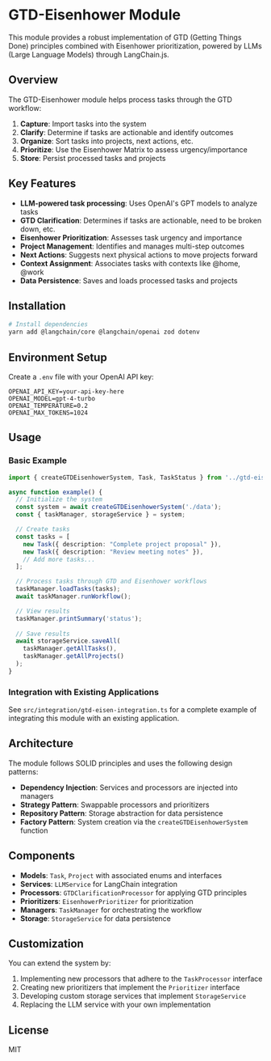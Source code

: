 # GTD-Eisenhower Module

This module provides a robust implementation of GTD (Getting Things Done) principles combined with Eisenhower prioritization, powered by LLMs (Large Language Models) through LangChain.js.

## Overview

The GTD-Eisenhower module helps process tasks through the GTD workflow:

1. **Capture**: Import tasks into the system
2. **Clarify**: Determine if tasks are actionable and identify outcomes
3. **Organize**: Sort tasks into projects, next actions, etc.
4. **Prioritize**: Use the Eisenhower Matrix to assess urgency/importance
5. **Store**: Persist processed tasks and projects

## Key Features

- **LLM-powered task processing**: Uses OpenAI's GPT models to analyze tasks
- **GTD Clarification**: Determines if tasks are actionable, need to be broken down, etc.
- **Eisenhower Prioritization**: Assesses task urgency and importance
- **Project Management**: Identifies and manages multi-step outcomes
- **Next Actions**: Suggests next physical actions to move projects forward
- **Context Assignment**: Associates tasks with contexts like @home, @work
- **Data Persistence**: Saves and loads processed tasks and projects

## Installation

```bash
# Install dependencies
yarn add @langchain/core @langchain/openai zod dotenv
```

## Environment Setup

Create a `.env` file with your OpenAI API key:

```
OPENAI_API_KEY=your-api-key-here
OPENAI_MODEL=gpt-4-turbo
OPENAI_TEMPERATURE=0.2
OPENAI_MAX_TOKENS=1024
```

## Usage

### Basic Example

```typescript
import { createGTDEisenhowerSystem, Task, TaskStatus } from '../gtd-eisen';

async function example() {
  // Initialize the system
  const system = await createGTDEisenhowerSystem('./data');
  const { taskManager, storageService } = system;

  // Create tasks
  const tasks = [
    new Task({ description: "Complete project proposal" }),
    new Task({ description: "Review meeting notes" }),
    // Add more tasks...
  ];

  // Process tasks through GTD and Eisenhower workflows
  taskManager.loadTasks(tasks);
  await taskManager.runWorkflow();

  // View results
  taskManager.printSummary('status');
  
  // Save results
  await storageService.saveAll(
    taskManager.getAllTasks(),
    taskManager.getAllProjects()
  );
}
```

### Integration with Existing Applications

See `src/integration/gtd-eisen-integration.ts` for a complete example of integrating this module with an existing application.

## Architecture

The module follows SOLID principles and uses the following design patterns:

- **Dependency Injection**: Services and processors are injected into managers
- **Strategy Pattern**: Swappable processors and prioritizers
- **Repository Pattern**: Storage abstraction for data persistence
- **Factory Pattern**: System creation via the `createGTDEisenhowerSystem` function

## Components

- **Models**: `Task`, `Project` with associated enums and interfaces
- **Services**: `LLMService` for LangChain integration
- **Processors**: `GTDClarificationProcessor` for applying GTD principles
- **Prioritizers**: `EisenhowerPrioritizer` for prioritization
- **Managers**: `TaskManager` for orchestrating the workflow
- **Storage**: `StorageService` for data persistence

## Customization

You can extend the system by:

1. Implementing new processors that adhere to the `TaskProcessor` interface
2. Creating new prioritizers that implement the `Prioritizer` interface
3. Developing custom storage services that implement `StorageService`
4. Replacing the LLM service with your own implementation

## License

MIT 